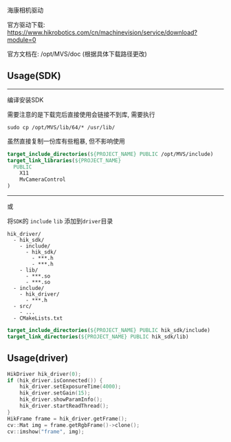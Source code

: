 海康相机驱动

官方驱动下载: https://www.hikrobotics.com/cn/machinevision/service/download?module=0

官方文档在: /opt/MVS/doc (根据具体下载路径更改)

## Usage(SDK)

---
编译安装SDK 

需要注意的是下载完后直接使用会链接不到库, 需要执行

```shell
sudo cp /opt/MVS/lib/64/* /usr/lib/
```

虽然直接复制一份库有些粗暴, 但不影响使用

```cmake
target_include_directories(${PROJECT_NAME} PUBLIC /opt/MVS/include)
target_link_libraries(${PROJECT_NAME} 
  PUBLIC
    X11
    MvCameraControl
)
```

---
或

将`SDK`的 `include` `lib` 添加到`driver`目录

```shell
hik_driver/
  - hik_sdk/
    - include/
      - hik_sdk/
        - ***.h
        - ***.h
    - lib/
      - ***.so
      - ***.so
  - include/
    - hik_driver/
      - ***.h
  - src/
    - ...
  - CMakeLists.txt
```

```cmake
target_include_directories(${PROJECT_NAME} PUBLIC hik_sdk/include)
target_link_directories(${PROJECT_NAME} PUBLIC hik_sdk/lib)
```

## Usage(driver)

```c++
HikDriver hik_driver(0);
if (hik_driver.isConnected()) {
    hik_driver.setExposureTime(4000);
    hik_driver.setGain(15);
    hik_driver.showParamInfo();
    hik_driver.startReadThread();
}
HikFrame frame = hik_driver.getFrame();
cv::Mat img = frame.getRgbFrame()->clone();
cv::imshow("frame", img);
```
